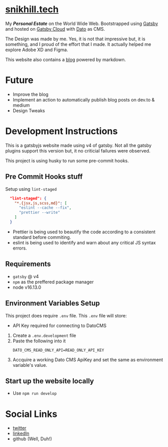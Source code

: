 # [snikhill.tech](https://snikhill.tech/)

My **_Personal Estate_** on the World Wide Web. Bootstrapped using [Gatsby](https://www.gatsbyjs.com/) and
hosted on [Gatsby Cloud](https://www.gatsbyjs.com/products/cloud/) with [Dato](https://www.datocms.com/)
as CMS.

The Design was made by me. Yes, it is not that impressive but, it is something, and I proud of the effort
that I made. It actually helped me explore Adobe XD and Figma.

This website also contains a [blog](https://snikhill.tech/blog) powered by markdown.

# Future

- Improve the blog
- Implement an action to automatically publish blog posts on dev.to & medium
- Design Tweaks

# Development Instructions

This is a gatsbyjs website made using v4 of gatsby. Not all the gatsby plugins
support this version but, it no criticial failures were observed.

This project is using husky to run some pre-commit hooks.

## Pre Commit Hooks stuff

Setup using `lint-staged`

```json
  "lint-staged": {
    "*.{jsx,js,scss,md}": [
      "eslint --cache --fix",
      "prettier --write"
    ]
  }
```

- Prettier is being used to beautify the code according to a consistent standard
  before commiting.
- eslint is being used to identify and warn about any critical JS syntax errors.

## Requirements

- `gatsby` @ v4
- `npm` as the preffered package manager
- node v16.13.0

## Environment Variables Setup

This project does require `.env` file. This `.env` file will store:

- API Key required for connecting to DatoCMS

1. Create a `.env.development` file
2. Paste the following into it
   ```
   DATO_CMS_READ_ONLY_API=READ_ONLY_API_KEY
   ```
3. Accquire a working Dato CMS ApiKey and set the same as environment variable's value.

## Start up the website locally

- Use `npm run develop`

# Social Links

- [twitter](https://twitter.com/SethNikhill)
- [linkedIn](https://www.linkedin.com/in/snikhill/)
- github (Well, Duh!)
